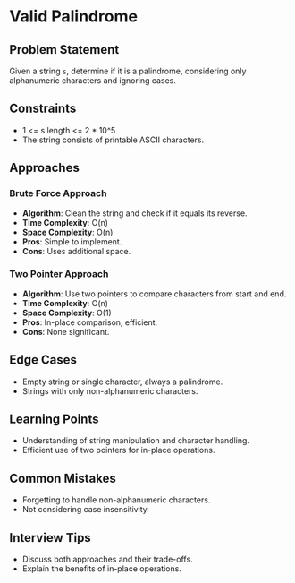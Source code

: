 # Valid Palindrome

## Problem Statement
Given a string `s`, determine if it is a palindrome, considering only alphanumeric characters and ignoring cases.

## Constraints
- 1 <= s.length <= 2 * 10^5
- The string consists of printable ASCII characters.

## Approaches

### Brute Force Approach
- **Algorithm**: Clean the string and check if it equals its reverse.
- **Time Complexity**: O(n)
- **Space Complexity**: O(n)
- **Pros**: Simple to implement.
- **Cons**: Uses additional space.

### Two Pointer Approach
- **Algorithm**: Use two pointers to compare characters from start and end.
- **Time Complexity**: O(n)
- **Space Complexity**: O(1)
- **Pros**: In-place comparison, efficient.
- **Cons**: None significant.

## Edge Cases
- Empty string or single character, always a palindrome.
- Strings with only non-alphanumeric characters.

## Learning Points
- Understanding of string manipulation and character handling.
- Efficient use of two pointers for in-place operations.

## Common Mistakes
- Forgetting to handle non-alphanumeric characters.
- Not considering case insensitivity.

## Interview Tips
- Discuss both approaches and their trade-offs.
- Explain the benefits of in-place operations. 